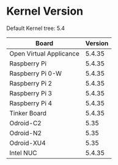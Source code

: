 
# Kernel Version

Default Kernel tree: 5.4

| Board | Version |
|-------|---------|
| Open Virtual Applicance | 5.4.35 |
| Raspberry Pi | 5.4.35 |
| Raspberry Pi 0-W | 5.4.35 |
| Raspberry Pi 2 | 5.4.35 |
| Raspberry Pi 3 | 5.4.35 |
| Raspberry Pi 4 | 5.4.35 |
| Tinker Board | 5.4.35 |
| Odroid-C2 | 5.35 |
| Odroid-N2 | 5.35 |
| Odroid-XU4 | 5.35 |
| Intel NUC | 5.4.35 |
